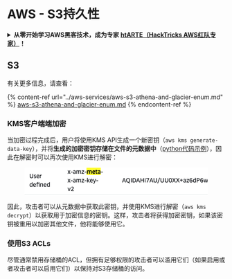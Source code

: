 # AWS - S3持久性

<details>

<summary><strong>从零开始学习AWS黑客技术，成为专家</strong> <a href="https://training.hacktricks.xyz/courses/arte"><strong>htARTE（HackTricks AWS红队专家）</strong></a><strong>！</strong></summary>

支持HackTricks的其他方式：

* 如果您想在HackTricks中看到您的**公司广告**或**下载PDF格式的HackTricks**，请查看[**订阅计划**](https://github.com/sponsors/carlospolop)!
* 获取[**官方PEASS & HackTricks周边产品**](https://peass.creator-spring.com)
* 探索[**PEASS家族**](https://opensea.io/collection/the-peass-family)，我们独家的[**NFTs**](https://opensea.io/collection/the-peass-family)收藏品
* **加入** 💬 [**Discord群组**](https://discord.gg/hRep4RUj7f) 或 [**电报群组**](https://t.me/peass) 或在**Twitter**上关注我们 🐦 [**@hacktricks\_live**](https://twitter.com/hacktricks\_live)**。**
* 通过向[**HackTricks**](https://github.com/carlospolop/hacktricks)和[**HackTricks Cloud**](https://github.com/carlospolop/hacktricks-cloud) github仓库提交PR来分享您的黑客技巧。

</details>

## S3

有关更多信息，请查看：

{% content-ref url="../aws-services/aws-s3-athena-and-glacier-enum.md" %}
[aws-s3-athena-and-glacier-enum.md](../aws-services/aws-s3-athena-and-glacier-enum.md)
{% endcontent-ref %}

### KMS客户端端加密

当加密过程完成后，用户将使用KMS API生成一个新密钥（`aws kms generate-data-key`），并将**生成的加密密钥存储在文件的元数据中**（[python代码示例](https://aioboto3.readthedocs.io/en/latest/cse.html#how-it-works-kms-managed-keys)），因此在解密时可以再次使用KMS进行解密：

<figure><img src="../../../.gitbook/assets/image (226).png" alt=""><figcaption></figcaption></figure>

因此，攻击者可以从元数据中获取此密钥，并使用KMS进行解密（`aws kms decrypt`）以获取用于加密信息的密钥。这样，攻击者将获得加密密钥，如果该密钥被重用以加密其他文件，他将能够使用它。

### 使用S3 ACLs

尽管通常禁用存储桶的ACL，但拥有足够权限的攻击者可以滥用它们（如果启用或者攻击者可以启用它们）以保持对S3存储桶的访问。
